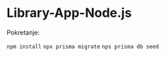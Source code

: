 # Library-App-Node.js

Pokretanje:

```npm install```
```npx prisma migrate```
```nps prisma db seed```
